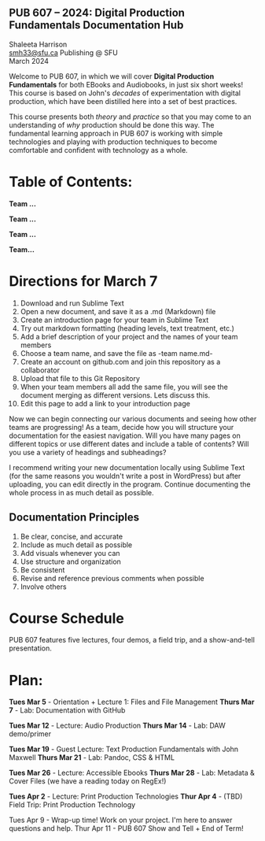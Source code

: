 ## PUB 607 – 2024: Digital Production Fundamentals Documentation Hub

Shaleeta Harrison  
smh33@sfu.ca
Publishing @ SFU  
March 2024

Welcome to PUB 607, in which we will cover **Digital Production Fundamentals** for both EBooks and Audiobooks, in just six short weeks! This course is based on John's *decades* of experimentation with digital production, which have been distilled here into a set of best practices. 

This course presents both *theory* and *practice* so that you may come to an understanding of *why* production should be done this way. The fundamental learning approach in PUB 607 is working with simple technologies and playing with production techniques to become comfortable and confident with technology as a whole.

# Table of Contents:

**Team ...**

**Team ...**

**Team ...**

**Team...**

# Directions for March 7 
1. Download and run Sublime Text
3. Open a new document, and save it as a .md (Markdown) file
6. Create an introduction page for your team in Sublime Text
7. Try out markdown formatting (heading levels, text treatment, etc.)
9. Add a brief description of your project and the names of your team members
10. Choose a team name, and save the file as -team name.md-
11. Create an account on github.com and join this repository as a collaborator
12. Upload that file to this Git Repository
13. When your team members all add the same file, you will see the document merging as different versions. Lets discuss this.
14. Edit this page to add a link to your introduction page
  
Now we can begin connecting our various documents and seeing how other teams are progressing! As a team, decide how you will structure your documentation for the easiest navigation. Will you have many pages on different topics or use different dates and include a table of contents? Will you use a variety of headings and subheadings? 

I recommend writing your new documentation locally using Sublime Text (for the same reasons you wouldn't write a post in WordPress) but after uploading, you can edit directly in the program. Continue documenting the whole process in as much detail as possible. 

## Documentation Principles
1. Be clear, concise, and accurate
2. Include as much detail as possible
3. Add visuals whenever you can
4. Use structure and organization
5. Be consistent
6. Revise and reference previous comments when possible
7. Involve others



# Course Schedule
PUB 607 features five lectures, four demos, a field trip, and a show-and-tell presentation. 

# Plan:
**Tues Mar 5** - Orientation + Lecture 1: Files and File Management
**Thurs Mar 7** - Lab: Documentation with GitHub 

**Tues Mar 12** - Lecture: Audio Production
**Thurs Mar 14** - Lab: DAW demo/primer 

**Tues Mar 19** - Guest Lecture: Text Production Fundamentals with John Maxwell
**Thurs Mar 21** - Lab: Pandoc, CSS & HTML  

**Tues Mar 26** - Lecture: Accessible Ebooks
**Thurs Mar 28** - Lab: Metadata & Cover Files (we have a reading today on RegEx!)

**Tues Apr 2** - Lecture: Print Production Technologies
**Thur Apr 4** - (TBD) Field Trip: Print Production Technology

Tues Apr 9 - Wrap-up time! Work on your project. I'm here to answer questions and help.
Thur Apr 11 - PUB 607 Show and Tell + End of Term!




